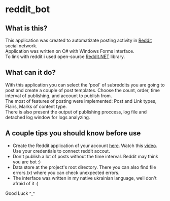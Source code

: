 # reddit_bot

## What is this?
This application was created to automatizate posting activity in [Reddit](https://www.reddit.com/) social network.<br>
Application was written on C# with Windows Forms interface.<br>
To link with reddit i used open-source [Reddit.NET](https://github.com/sirkris/Reddit.NET) library.

## What can it do?
With this application you can select the 'pool' of subreddits you are going to post and create a couple of post templates. Choose the count, order, time interval of publishing, and account to publish from. <br>
The most of features of posting were implemented: Post and Link types, Flairs, Marks of content type. <br>
There is also present the output of publishing proccess, log file and detached log window for logs analyzing.

## A couple tips you should know before use
- Create the Reddit application of your account [here](https://www.reddit.com/prefs/apps). Watch this [video](https://www.youtube.com/watch?v=xlWhLyVgN2s&ab_channel=KrisCraig). Use your credentials to connect reddit accout.
- Don't publish a lot of posts without the time interval. Reddit may think you are bot :)
- Data store at the project's root directory. There you can also find file errors.txt where you can check unexpected errors.
- The interface was written in my native ukrainian language, well don't afraid of it :)

Good Luck ^_^
